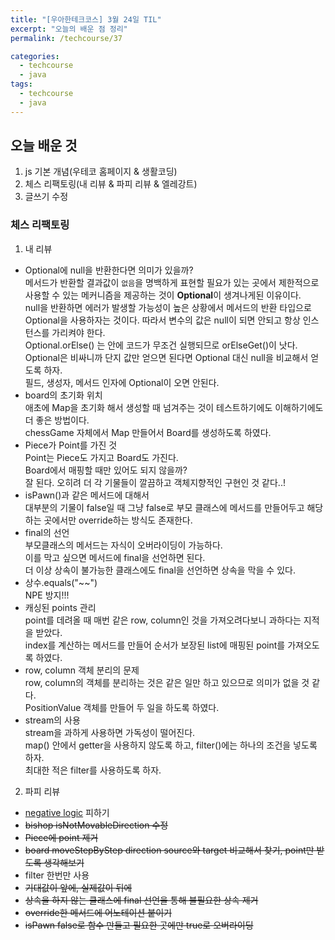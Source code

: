 ```yaml
---
title: "[우아한테크코스] 3월 24일 TIL"
excerpt: "오늘의 배운 점 정리"
permalink: /techcourse/37

categories:
  - techcourse
  - java
tags:
  - techcourse
  - java
---  
```

## 오늘 배운 것  
1. js 기본 개념(우테코 홈페이지 & 생활코딩)
2. 체스 리팩토링(내 리뷰 & 파피 리뷰 & 엘레강트)
3. 글쓰기 수정  

### 체스 리팩토링  
1. 내 리뷰
- Optional에 null을 반환한다면 의미가 있을까?  
메서드가 반환할 결과값이 `없음`을 명백하게 표현할 필요가 있는 곳에서 제한적으로 사용할 수 있는 메커니즘을 제공하는 것이 **Optional**이 생겨나게된 이유이다.  
null을 반환하면 에러가 발생할 가능성이 높은 상황에서 메서드의 반환 타입으로 Optional을 사용하자는 것이다. 따라서 변수의 값은 null이 되면 안되고 항상 인스턴스를 가리켜야 한다.  
Optional.orElse() 는 안에 코드가 무조건 실행되므로 orElseGet()이 낫다.  
Optional은 비싸니까 단지 값만 얻으면 된다면 Optional 대신 null을 비교해서 얻도록 하자.  
필드, 생성자, 메서드 인자에 Optional이 오면 안된다.  
- board의 초기화 위치  
애초에 Map을 초기화 해서 생성할 때 넘겨주는 것이 테스트하기에도 이해하기에도 더 좋은 방법이다.  
chessGame 자체에서 Map 만들어서 Board를 생성하도록 하였다.  
- Piece가 Point를 가진 것  
Point는 Piece도 가지고 Board도 가진다.  
Board에서 매핑할 때만 있어도 되지 않을까?  
잘 된다. 오히려 더 각 기물들이 깔끔하고 객체지향적인 구현인 것 같다..!  
- isPawn()과 같은 메서드에 대해서  
대부분의 기물이 false일 때 그냥 false로 부모 클래스에 메서드를 만들어두고 해당하는 곳에서만 override하는 방식도 존재한다.  
- final의 선언  
부모클래스의 메서드는 자식이 오버라이딩이 가능하다.  
이를 막고 싶으면 메서드에 final을 선언하면 된다.  
더 이상 상속이 불가능한 클래스에도 final을 선언하면 상속을 막을 수 있다.  
- 상수.equals("~~")  
NPE 방지!!!  
- 캐싱된 points 관리  
point를 데려올 때 매번 같은 row, column인 것을 가져오려다보니 과하다는 지적을 받았다.  
index를 계산하는 메서드를 만들어 순서가 보장된 list에 매핑된 point를 가져오도록 하였다.  
- row, column 객체 분리의 문제  
row, column의 객체를 분리하는 것은 같은 일만 하고 있으므로 의미가 없을 것 같다.  
PositionValue 객체를 만들어 두 일을 하도록 하였다.  
- stream의 사용  
stream을 과하게 사용하면 가독성이 떨어진다.  
map() 안에서 getter을 사용하지 않도록 하고, filter()에는 하나의 조건을 넣도록 하자.  
최대한 적은 filter를 사용하도록 하자.  


2. 파피 리뷰
- [negative logic](https://schneide.blog/2014/08/03/dont-ever-not-avoid-negative-logic/) 피하기  
- ~~bishop isNotMovableDirection 수정~~  
- ~~Piece에 point 제거~~  
- ~~board moveStepByStep direction source와 target 비교해서 찾기, point만 받도록 생각해보기~~    
- filter 한번만 사용  
- ~~기대값이 앞에, 실제값이 뒤에~~  
- ~~상속을 하지 않는 클래스에 final 선언을 통해 불필요한 상속 제거~~  
- ~~override한 메서드에 어노테이션 붙이기~~  
- ~~isPawn false로 함수 만들고 필요한 곳에만 true로 오버라이딩~~   
